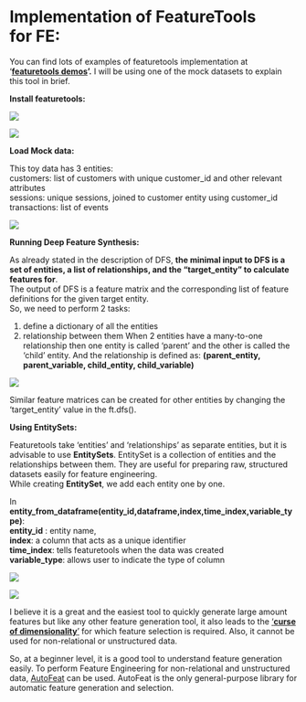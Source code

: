 # Implementation of FeatureTools for FE:

You can find lots of examples of featuretools implementation at ‘[**featuretools demos**](https://www.featuretools.com/demos/)**’.** I will be using one of the mock datasets to explain this tool in brief.

**Install featuretools:**

![](https://cdn-images-1.medium.com/max/1600/1*GSE2I1N_7J-qUdymx2Em2Q.png)

![](https://cdn-images-1.medium.com/max/1600/1*OG7NLpD_fdKqXGJDA2p0WQ.png)

**Load Mock data:**

This toy data has 3 entities:  
customers: list of customers with unique customer\_id and other relevant attributes  
sessions: unique sessions, joined to customer entity using customer\_id  
transactions: list of events

![](https://cdn-images-1.medium.com/max/1600/1*wuFH3dZi8uhkRprcfFl6uQ.png)



**Running Deep Feature Synthesis:**

As already stated in the description of DFS, **the minimal input to DFS is a set of entities, a list of relationships, and the “target\_entity” to calculate features for**.  
The output of DFS is a feature matrix and the corresponding list of feature definitions for the given target entity.  
So, we need to perform 2 tasks:

1. define a dictionary of all the entities
2. relationship between them When 2 entities have a many-to-one relationship then one entity is called ‘parent’ and the other is called the ‘child’ entity. And the relationship is defined as:  **\(parent\_entity, parent\_variable, child\_entity, child\_variable\)**

![](https://cdn-images-1.medium.com/max/1600/1*a5XeW8v93_gMF8YPOPznDw.png)

Similar feature matrices can be created for other entities by changing the ‘target\_entity’ value in the ft.dfs\(\).

**Using EntitySets:**

Featuretools take ‘entities’ and ‘relationships’ as separate entities, but it is advisable to use **EntitySets**. EntitySet is a collection of entities and the relationships between them. They are useful for preparing raw, structured datasets easily for feature engineering.  
While creating **EntitySet**, we add each entity one by one.

In **entity\_from\_dataframe\(entity\_id,dataframe,index,time\_index,variable\_type\)**:  
**entity\_id** : entity name,  
**index**: a column that acts as a unique identifier  
**time\_index**: tells featuretools when the data was created  
**variable\_type**: allows user to indicate the type of column

![](https://cdn-images-1.medium.com/max/1600/1*nhn_Ni2yJfTsV5hmqcBm6w.png)

![](https://cdn-images-1.medium.com/max/1600/1*o6VHKYFcrupBLlOaBaVqvg.png)

I believe it is a great and the easiest tool to quickly generate large amount features but like any other feature generation tool, it also leads to the [‘**curse of dimensionality**’](../../part-i/some-important-concepts.md#4-curse-of-dimensionality) for which feature selection is required. Also, it cannot be used for non-relational or unstructured data.

So, at a beginner level, it is a good tool to understand feature generation easily. To perform Feature Engineering for non-relational and unstructured data, [AutoFeat](../2.-autofeat/) can be used. AutoFeat is the only general-purpose library for automatic feature generation and selection. 


